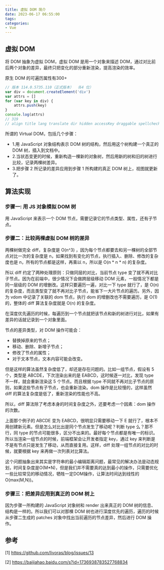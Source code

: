 ```yaml
---
title: 虚拟 DOM 简介
date: 2023-06-17 06:55:00
tags:
categories:
- Vue
---
```



## 虚拟 DOM
将 DOM 抽象为虚拟 DOM，虚拟 DOM 是用一个对象来描述 DOM，通过对比前后两个对象的差异，最终只把变化的部分重新渲染，提高渲染的效率。

原生 DOM 的可遍历属性有300+

```js
// 版本 114.0.5735.110（正式版本） （64 位）
var div = document.createElement('div')
var attrs = []
for (var key in div) {
    attrs.push(key)
}
console.log(attrs)
// 319
// align title lang translate dir hidden accessKey draggable spellcheck autocapitalize contentEditable enterKeyHint isContentEditable inputMode virtualKeyboardPolicy offsetParent offsetTop offsetLeft offsetWidth offsetHeight innerText outerText onbeforexrselect onabort onbeforeinput onblur oncancel oncanplay oncanplaythrough onchange onclick onclose oncontextlost oncontextmenu oncontextrestored oncuechange ondblclick ondrag ondragend ondragenter ondragleave ondragover ondragstart ondrop ondurationchange onemptied onended onerror onfocus onformdata oninput oninvalid onkeydown onkeypress onkeyup onload onloadeddata onloadedmetadata onloadstart onmousedown onmouseenter onmouseleave onmousemove onmouseout onmouseover onmouseup onmousewheel onpause onplay onplaying onprogress onratechange onreset onresize onscroll onsecuritypolicyviolation onseeked onseeking onselect onslotchange onstalled onsubmit onsuspend ontimeupdate ontoggle onvolumechange onwaiting onwebkitanimationend onwebkitanimationiteration onwebkitanimationstart onwebkittransitionend onwheel onauxclick ongotpointercapture onlostpointercapture onpointerdown onpointermove onpointerrawupdate onpointerup onpointercancel onpointerover onpointerout onpointerenter onpointerleave onselectstart onselectionchange onanimationend onanimationiteration onanimationstart ontransitionrun ontransitionstart ontransitionend ontransitioncancel oncopy oncut onpaste dataset nonce autofocus tabIndex style attributeStyleMap attachInternals blur click focus inert oncontentvisibilityautostatechange onscrollend popover onbeforetoggle onbeforematch hidePopover showPopover togglePopover namespaceURI prefix localName tagName id className classList slot attributes shadowRoot part assignedSlot innerHTML outerHTML scrollTop scrollLeft scrollWidth scrollHeight clientTop clientLeft clientWidth clientHeight onbeforecopy onbeforecut onbeforepaste onsearch elementTiming onfullscreenchange onfullscreenerror onwebkitfullscreenchange onwebkitfullscreenerror role ariaAtomic ariaAutoComplete ariaBusy ariaBrailleLabel ariaBrailleRoleDescription ariaChecked ariaColCount ariaColIndex ariaColSpan ariaCurrent ariaDescription ariaDisabled ariaExpanded ariaHasPopup ariaHidden ariaInvalid ariaKeyShortcuts ariaLabel ariaLevel ariaLive ariaModal ariaMultiLine ariaMultiSelectable ariaOrientation ariaPlaceholder ariaPosInSet ariaPressed ariaReadOnly ariaRelevant ariaRequired ariaRoleDescription ariaRowCount ariaRowIndex ariaRowSpan ariaSelected ariaSetSize ariaSort ariaValueMax ariaValueMin ariaValueNow ariaValueText children firstElementChild lastElementChild childElementCount previousElementSibling nextElementSibling after animate append attachShadow before closest computedStyleMap getAttribute getAttributeNS getAttributeNames getAttributeNode getAttributeNodeNS getBoundingClientRect getClientRects getElementsByClassName getElementsByTagName getElementsByTagNameNS getInnerHTML hasAttribute hasAttributeNS hasAttributes hasPointerCapture insertAdjacentElement insertAdjacentHTML insertAdjacentText matches prepend querySelector querySelectorAll releasePointerCapture remove removeAttribute removeAttributeNS removeAttributeNode replaceChildren replaceWith requestFullscreen requestPointerLock scroll scrollBy scrollIntoView scrollIntoViewIfNeeded scrollTo setAttribute setAttributeNS setAttributeNode setAttributeNodeNS setPointerCapture toggleAttribute webkitMatchesSelector webkitRequestFullScreen webkitRequestFullscreen checkVisibility getAnimations setHTML nodeType nodeName baseURI isConnected ownerDocument parentNode parentElement childNodes firstChild lastChild previousSibling nextSibling nodeValue textContent ELEMENT_NODE ATTRIBUTE_NODE TEXT_NODE CDATA_SECTION_NODE ENTITY_REFERENCE_NODE ENTITY_NODE PROCESSING_INSTRUCTION_NODE COMMENT_NODE DOCUMENT_NODE DOCUMENT_TYPE_NODE DOCUMENT_FRAGMENT_NODE NOTATION_NODE DOCUMENT_POSITION_DISCONNECTED DOCUMENT_POSITION_PRECEDING DOCUMENT_POSITION_FOLLOWING DOCUMENT_POSITION_CONTAINS DOCUMENT_POSITION_CONTAINED_BY DOCUMENT_POSITION_IMPLEMENTATION_SPECIFIC appendChild cloneNode compareDocumentPosition contains getRootNode hasChildNodes insertBefore isDefaultNamespace isEqualNode isSameNode lookupNamespaceURI lookupPrefix normalize removeChild replaceChild addEventListener dispatchEvent removeEventListener
```

所谓的 Virtual DOM，包括几个步骤：
- 1.用 JavaScript 对象结构表示 DOM 树的结构，然后用这个树构建一个真正的 DOM 树，插入到文档中。
- 2.当状态变更的时候，重新构造一棵新的对象树，然后用新的树和旧的树进行比较，记录两棵树差异。
- 3.把步骤 2 所记录的差异应用到步骤 1 所构建的真正 DOM 树上，视图就更新了。


## 算法实现
### 步骤一: 用 JS 对象模拟 DOM 树
用 JavaScript 来表示一个 DOM 节点，需要记录它的节点类型、属性，还有子节点。

### 步骤二：比较两棵虚拟 DOM 树的差异
两棵树做完全 diff，复杂度是 O(n^3) ，因为每个节点都要去和另一棵树的全部节点对比一次的复杂度是 n，如果找到有变化的节点，执行插入、删除、修改的复杂度也是 n，所有的节点都是这样，再乘以 n，所以是 O(n * n * n) 的复杂度。

所以 diff 约定了两种处理原则：只做同层的对比，当前节点 type 变了就不再对比子节点。因为在前端中，很少情况下会做跨层级移动 DOM 元素，一般情况下都是同一层级的 DOM 的增删改。这样只要遍历一遍，对比一下 type 就行了，是 O(n) 的复杂度，而且类型变了就不再对比子节点，能省下一大片节点的遍历。另外，因为 vdom 中记录了关联的 dom 节点，执行 dom 的增删改也不需要遍历，是 O(1)的，整体的 diff 算法复杂度就是 O(n) 的复杂度。

在深度优先遍历的时候，每遍历到一个节点就把该节点和新的树进行对比，如果有差异的话就记录到一个对象里面。

节点的差异类型，对 DOM 操作可能会：
- 替换掉原来的节点；
- 移动、删除、新增子节点；
- 修改了节点的属性；
- 对于文本节点，文本内容可能会改变。

但是这样的算法虽然复杂度低了，却还是存在问题的。比如一组节点，假设有 5 个，类型是 ABCDE，下次渲染出来的是 EABCD，这时候逐一对比，发现 type 不一样，就会重新渲染这 5 个节点。而且根据 type 不同就不再对比子节点的原则，如果这些节点有子节点，也会重新渲染。dom 操作是比较慢的，这样虽然 diff 的算法复杂度是低了，重新渲染的性能也不高。

所以，diff 算法除了考虑本身的时间复杂度之外，还要考虑一个因素：dom 操作的次数。

上面那个例子的 ABCDE 变为 EABCD，很明显只需要移动一下 E 就行了，根本不用创建新元素。但是怎么对比出是同个节点发生了移动呢？判断 type 么？那不行，同 type 的节点可能很多，区分不出来的。最好每个节点都是有唯一的标识。所以当渲染一组节点的时候，前端框架会让开发者指定 key，通过 key 来判断是不是有节点只是发生了移动，从而直接复用。这样，diff 处理一组节点的对比的时候，就要根据 key 来再做一次列表对比算法。

这个问题抽象出来其实是字符串的最小编辑距离问题，最常见的解决办法是动态规划，时间复杂度是O(M*N)，但是我们并不需要真的达到最小的操作，只需要优化一些比较常见的移动情况，牺牲一定DOM操作，让算法时间达到线性的O(max(M,N))。


### 步骤三：把差异应用到真正的 DOM 树上
因为步骤一所构建的 JavaScript 对象树和 render 出来真正的 DOM 树的信息、结构是一样的。所以我们可以对那棵 DOM 树也进行深度优先的遍历，遍历的时候从步骤二生成的 patches 对象中找出当前遍历的节点差异，然后进行 DOM 操作。


## 参考
[1] https://github.com/livoras/blog/issues/13

[2] https://baijiahao.baidu.com/s?id=1736938783527768834